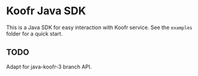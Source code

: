 # Koofr Java SDK

This is a Java SDK for easy interaction with Koofr service. See the `examples` folder for a quick start.

## TODO

Adapt for java-koofr-3 branch API.
